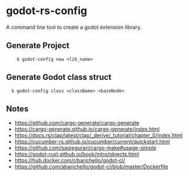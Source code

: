 # godot-rs-config

A command line tool to create a godot extension library.


## Generate Project
```
    $ godot-config new <lib_name>
```


## Generate Godot class struct
```
  $ godot-config class <className> <baseNode>

```


## Notes 
* https://github.com/cargo-generate/cargo-generate
* https://cargo-generate.github.io/cargo-generate/index.html
* https://docs.rs/clap/latest/clap/_derive/_tutorial/chapter_0/index.html
* https://cucumber-rs.github.io/cucumber/current/quickstart.html
* https://github.com/sagiegurari/cargo-make#usage-simple
* https://godot-rust.github.io/book/intro/objects.html
* https://hub.docker.com/r/barichello/godot-ci/
* https://github.com/abarichello/godot-ci/blob/master/Dockerfile






